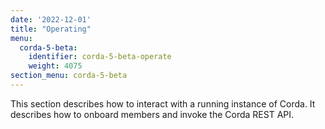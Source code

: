 ```yaml
---
date: '2022-12-01'
title: "Operating"
menu:
  corda-5-beta:
    identifier: corda-5-beta-operate
    weight: 4075
section_menu: corda-5-beta
---
```

This section describes how to interact with a running instance of Corda. It describes how to onboard members and invoke the Corda REST API.